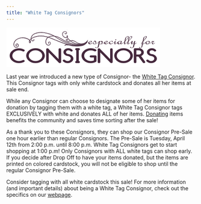 ```yaml
---
title: "White Tag Consignors"
---
```


![](/img/blog/especiallyForConsignors.png)

Last year we introduced a new type of Consignor- the [White Tag Consignor](/consignors/white-tag-consignors/). This Consignor tags with only white cardstock and donates all her items at sale end.

While any Consignor can choose to designate some of her items for donation by tagging them with a white tag, a White Tag Consignor tags EXCLUSIVELY with white and donates ALL of her items. [Donating](/consignors/donating-unsold-items/) items benefits the community and saves time sorting after the sale!

As a thank you to these Consignors, they can shop our Consignor Pre-Sale one hour earlier than regular Consignors. The Pre-Sale is Tuesday, April 12th from 2:00 p.m. until 8:00 p.m. White Tag Consignors get to start shopping at 1:00 p.m! Only Consignors with ALL white tags can shop early. If you decide after Drop Off to have your items donated, but the items are printed on colored cardstock, you will not be eligible to shop until the regular Consignor Pre-Sale.

Consider tagging with all white cardstock this sale! For more information (and important details) about being a White Tag Consignor, check out the specifics on our [webpage](/consignors/white-tag-consignors/).
